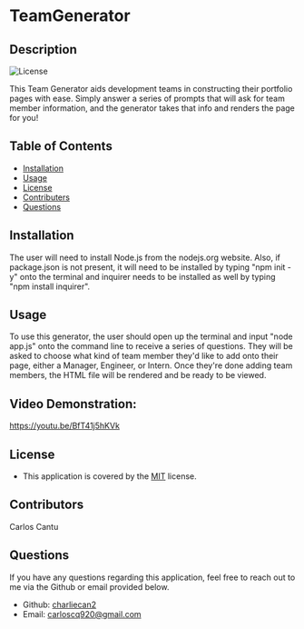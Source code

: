 # TeamGenerator
## Description
![License](https://img.shields.io/badge/license-MIT-blue)
    
This Team Generator aids development teams in constructing their portfolio pages with ease. Simply answer a series of prompts that will ask for team member information, and the generator takes that info and renders the page for you!
## Table of Contents
* [Installation](#installation)
* [Usage](#usage)
* [License](#license)
* [Contributers](#contributors)
* [Questions](#questions)
## Installation
The user will need to install Node.js from the nodejs.org website. Also, if package.json is not present, it will need to be installed by typing "npm init -y" onto the terminal and inquirer needs to be installed as well by typing "npm install inquirer".
## Usage
To use this generator, the user should open up the terminal and input "node app.js" onto the command line to receive a series of questions. They will be asked to choose what kind of team member they'd like to add onto their page, either a Manager, Engineer, or Intern. Once they're done adding team members, the HTML file will be rendered and be ready to be viewed.
## Video Demonstration:
https://youtu.be/BfT41j5hKVk
## License
*   This application is covered by the [MIT](https://opensource.org/licenses/MIT/) license.
## Contributors
Carlos Cantu
## Questions
If you have any questions regarding this application, feel free to reach out to me via the Github or email provided below.
*   Github: [charliecan2](https://github.com/charliecan2)
*   Email: carloscq920@gmail.com